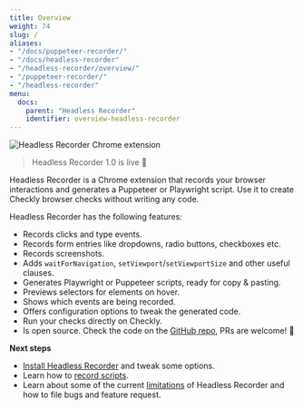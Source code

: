 ```yaml
---
title: Overview
weight: 74
slug: /
aliases:
- "/docs/puppeteer-recorder/"
- "/docs/headless-recorder"
- "/headless-recorder/overview/"
- "/puppeteer-recorder/"
- "/headless-recorder"
menu:
  docs:
    parent: "Headless Recorder"
    identifier: overview-headless-recorder
---
```


![Headless Recorder Chrome extension](/docs/images/browser-checks/headless-recorder-hero.png)

> Headless Recorder 1.0 is live 🚀

Headless Recorder is a Chrome extension that records your browser interactions and generates a Puppeteer or Playwright script.
Use it to create Checkly browser checks without writing any code.

Headless Recorder has the following features:

- Records clicks and type events.
- Records form entries like dropdowns, radio buttons, checkboxes etc.
- Records screenshots.
- Adds `waitForNavigation`, `setViewport`/`setViewportSize` and other useful clauses.
- Generates Playwright or Puppeteer scripts, ready for copy & pasting.
- Previews selectors for elements on hover.
- Shows which events are being recorded.
- Offers configuration options to tweak the generated code.
- Run your checks directly on Checkly.
- Is open source. Check the code on the [GitHub repo](https://github.com/checkly/headless-recorder), PRs are welcome! 🙌

**Next steps**

- [Install Headless Recorder](/docs/headless-recorder/installation/) and tweak some options.
- Learn how to [record scripts](/docs/headless-recorder/basic-usage/).
- Learn about some of the current [limitations](/docs/headless-recorder/development/) of Headless Recorder and how to file bugs and feature request.

